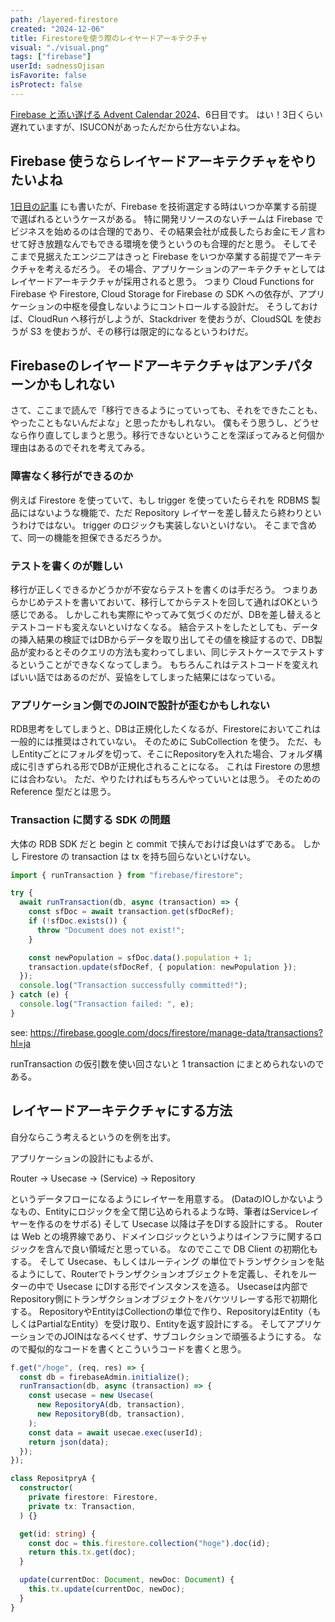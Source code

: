 ```yaml
---
path: /layered-firestore
created: "2024-12-06"
title: Firestoreを使う際のレイヤードアーキテクチャ
visual: "./visual.png"
tags: ["firebase"]
userId: sadnessOjisan
isFavorite: false
isProtect: false
---
```


[Firebase と添い遂げる Advent Calendar 2024](https://adventar.org/calendars/11050)、6日目です。
はい！3日くらい遅れていますが、ISUCONがあったんだから仕方ないよね。

## Firebase 使うならレイヤードアーキテクチャをやりたいよね

[1日目の記事](https://blog.ojisan.io/firebase-soitogeru/) にも書いたが、Firebase を技術選定する時はいつか卒業する前提で選ばれるというケースがある。
特に開発リソースのないチームは Firebase でビジネスを始めるのは合理的であり、その結果会社が成長したらお金にモノ言わせて好き放題なんでもできる環境を使うというのも合理的だと思う。
そしてそこまで見据えたエンジニアはきっと Firebase をいつか卒業する前提でアーキテクチャを考えるだろう。
その場合、アプリケーションのアーキテクチャとしてはレイヤードアーキテクチャが採用されると思う。
つまり Cloud Functions for Firebase や Firestore, Cloud Storage for Firebase の SDK への依存が、アプリケーションの中枢を侵食しないようにコントロールする設計だ。
そうしておけば、CloudRun へ移行がしようが、Stackdriver を使おうが、CloudSQL を使おうが S3 を使おうが、その移行は限定的になるというわけだ。

## Firebaseのレイヤードアーキテクチャはアンチパターンかもしれない

さて、ここまで読んで「移行できるようにっていっても、それをできたことも、やったこともないんだよな」と思ったかもしれない。
僕もそう思うし、どうせなら作り直してしまうと思う。移行できないということを深ぼってみると何個か理由はあるのでそれを考えてみる。

### 障害なく移行ができるのか

例えば Firestore を使っていて、もし trigger を使っていたらそれを RDBMS 製品にはないような機能で、ただ Repository レイヤーを差し替えたら終わりというわけではない。
trigger のロジックも実装しないといけない。
そこまで含めて、同一の機能を担保できるだろうか。

### テストを書くのが難しい

移行が正しくできるかどうかが不安ならテストを書くのは手だろう。
つまりあらかじめテストを書いておいて、移行してからテストを回して通ればOKという感じである。
しかしこれも実際にやってみて気づくのだが、DBを差し替えるとテストコードも変えないといけなくなる。
結合テストをしたとしても、データの挿入結果の検証ではDBからデータを取り出してその値を検証するので、DB製品が変わるとそのクエリの方法も変わってしまい、同じテストケースでテストするということができなくなってしまう。
もちろんこれはテストコードを変えればいい話ではあるのだが、妥協をしてしまった結果にはなっている。

### アプリケーション側でのJOINで設計が歪むかもしれない

RDB思考をしてしまうと、DBは正規化したくなるが、Firestoreにおいてこれは一般的には推奨はされていない。
そのために SubCollection を使う。
ただ、もしEntityごとにフォルダを切って、そこにRepositoryを入れた場合、フォルダ構成に引きずられる形でDBが正規化されることになる。
これは Firestore の思想には合わない。
ただ、やりたければもちろんやっていいとは思う。
そのための Reference 型だとは思う。

### Transaction に関する SDK の問題

大体の RDB SDK だと begin と commit で挟んでおけば良いはずである。
しかし Firestore の transaction は tx を持ち回らないといけない。

```ts
import { runTransaction } from "firebase/firestore";

try {
  await runTransaction(db, async (transaction) => {
    const sfDoc = await transaction.get(sfDocRef);
    if (!sfDoc.exists()) {
      throw "Document does not exist!";
    }

    const newPopulation = sfDoc.data().population + 1;
    transaction.update(sfDocRef, { population: newPopulation });
  });
  console.log("Transaction successfully committed!");
} catch (e) {
  console.log("Transaction failed: ", e);
}
```

see: https://firebase.google.com/docs/firestore/manage-data/transactions?hl=ja

runTransaction の仮引数を使い回さないと 1 transaction にまとめられないのである。

## レイヤードアーキテクチャにする方法

自分ならこう考えるというのを例を出す。

アプリケーションの設計にもよるが、

Router -> Usecase -> (Service) -> Repository

というデータフローになるようにレイヤーを用意する。
(DataのIOしかないようなもの、Entityにロジックを全て閉じ込められるような時、筆者はServiceレイヤーを作るのをサボる)
そして Usecase 以降は子をDIする設計にする。
Router は Web との境界線であり、ドメインロジックというよりはインフラに関するロジックを含んで良い領域だと思っている。
なのでここで DB Client の初期化もする。
そして Usecase、もしくはルーティング の単位でトランザクションを貼るようにして、Routerでトランザクションオブジェクトを定義し、それをルーターの中で Usecase にDIする形でインスタンスを造る。
Usecaseは内部でRepository側にトランザクションオブジェクトをバケツリレーする形で初期化する。
RepositoryやEntityはCollectionの単位で作り、RepositoryはEntity（もしくはPartialなEntity）を受け取り、Entityを返す設計にする。
そしてアプリケーションでのJOINはなるべくせず、サブコレクションで頑張るようにする。
なので擬似的なコードを書くとこういうコードを書くと思う。

```ts
f.get("/hoge", (req, res) => {
  const db = firebaseAdmin.initialize();
  runTransaction(db, async (transaction) => {
    const usecase = new Usecase(
      new RepositoryA(db, transaction),
      new RepositoryB(db, transaction),
    );
    const data = await usecae.exec(userId);
    return json(data);
  });
});

class RepositpryA {
  constructor(
    private firestore: Firestore,
    private tx: Transaction,
  ) {}

  get(id: string) {
    const doc = this.firestore.collection("hoge").doc(id);
    return this.tx.get(doc);
  }

  update(currentDoc: Document, newDoc: Document) {
    this.tx.update(currentDoc, newDoc);
  }
}
```
